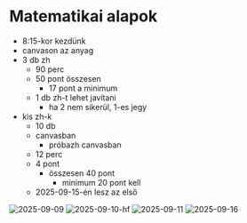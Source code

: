 # Matematikai alapok

- 8:15-kor kezdünk
- canvason az anyag
- 3 db zh
    - 90 perc
    - 50 pont összesen
        - 17 pont a minimum
    - 1 db zh-t lehet javítani
        - ha 2 nem sikerül, 1-es jegy
- kis zh-k
    - 10 db
    - canvasban
        - próbazh canvasban
    - 12 perc
    - 4 pont
        - összesen 40 pont
            - minimum 20 pont kell
    - 2025-09-15-én lesz az első

![2025-09-09](2025-09-09.svg)
![2025-09-10-hf](2025-09-10-hf.svg)
![2025-09-11](2025-09-11.svg)
![2025-09-16](2025-09-16.svg)
